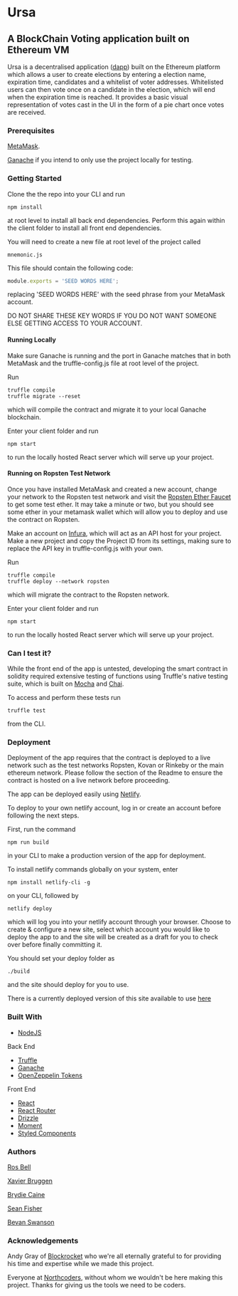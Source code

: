 # Ursa

## A BlockChain Voting application built on Ethereum VM

Ursa is a decentralised application ([dapp](https://en.wikipedia.org/wiki/Decentralized_application)) built on the Ethereum platform which allows a user to create elections by entering a election name, expiration time, candidates and a whitelist of voter addresses. Whitelisted users can then vote once on a candidate in the election, which will end when the expiration time is reached. It provides a basic visual representation of votes cast in the UI in the form of a pie chart once votes are received.

### Prerequisites

[MetaMask](https://metamask.io/).

[Ganache](https://truffleframework.com/ganache) if you intend to only use the project locally for testing.

### Getting Started

Clone the the repo into your CLI and run

```
npm install
```

at root level to install all back end dependencies. Perform this again within the client folder to install all front end dependencies.

You will need to create a new file at root level of the project called

```
mnemonic.js
```

This file should contain the following code:

```js
module.exports = 'SEED WORDS HERE';
```

replacing 'SEED WORDS HERE' with the seed phrase from your MetaMask account.

DO NOT SHARE THESE KEY WORDS IF YOU DO NOT WANT SOMEONE ELSE GETTING ACCESS TO YOUR ACCOUNT.

#### Running Locally

Make sure Ganache is running and the port in Ganache matches that in both MetaMask and the truffle-config.js file at root level of the project.

Run

```
truffle compile
truffle migrate --reset
```

which will compile the contract and migrate it to your local Ganache blockchain.

Enter your client folder and run

```
npm start
```

to run the locally hosted React server which will serve up your project.

#### Running on Ropsten Test Network

Once you have installed MetaMask and created a new account, change your network to the Ropsten test network and visit the [Ropsten Ether Faucet](https://faucet.metamask.io/) to get some test ether. It may take a minute or two, but you should see some ether in your metamask wallet which will allow you to deploy and use the contract on Ropsten.

Make an account on [Infura](https://infura.io/), which will act as an API host for your project. Make a new project and copy the Project ID from its settings, making sure to replace the API key in truffle-config.js with your own.

Run

```
truffle compile
truffle deploy --network ropsten
```

which will migrate the contract to the Ropsten network.

Enter your client folder and run

```
npm start
```

to run the locally hosted React server which will serve up your project.

### Can I test it?

While the front end of the app is untested, developing the smart contract in solidity required extensive testing of functions using Truffle's native testing suite, which is built on [Mocha](https://mochajs.org/) and [Chai](https://www.chaijs.com/).

To access and perform these tests run

```
truffle test
```

from the CLI.

### Deployment

Deployment of the app requires that the contract is deployed to a live network such as the test networks Ropsten, Kovan or Rinkeby or the main ethereum network. Please follow the section of the Readme to ensure the contract is hosted on a live network before proceeding.

The app can be deployed easily using [Netlify](https://www.netlify.com/).

To deploy to your own netlify account, log in or create an account before following the next steps.

First, run the command

```
npm run build
```

in your CLI to make a production version of the app for deployment.

To install netlify commands globally on your system, enter

```
npm install netlify-cli -g
```

on your CLI, followed by

```
netlify deploy
```

which will log you into your netlify account through your browser. Choose to create & configure a new site, select which account you would like to deploy the app to and the site will be created as a draft for you to check over before finally committing it.

You should set your deploy folder as

```
./build
```

and the site should deploy for you to use.

There is a currently deployed version of this site available to use [here](https://ursavote.netlify.com/)

### Built With

- [NodeJS](https://nodejs.org/en/)

Back End

- [Truffle](https://truffleframework.com/truffle)
- [Ganache](https://truffleframework.com/ganache)
- [OpenZeppelin Tokens](https://openzeppelin.org/api/docs/get-started.html)

Front End

- [React](https://reactjs.org/)
- [React Router](https://reacttraining.com/react-router/)
- [Drizzle](https://truffleframework.com/drizzle)
- [Moment](https://momentjs.com/)
- [Styled Components](https://www.styled-components.com/)

### Authors

[Ros Bell](https://github.com/rosbell)

[Xavier Bruggen](https://github.com/xavierTL)

[Brydie Caine](https://github.com/Bry-die)

[Sean Fisher](https://github.com/pheadlessg)

[Bevan Swanson](https://github.com/BevRivling)

### Acknowledgements

Andy Gray of [Blockrocket](http://www.blockrocket.tech/) who we're all eternally grateful to for providing his time and expertise while we made this project.

Everyone at [Northcoders](https://northcoders.com/), without whom we wouldn't be here making this project. Thanks for giving us the tools we need to be coders.
